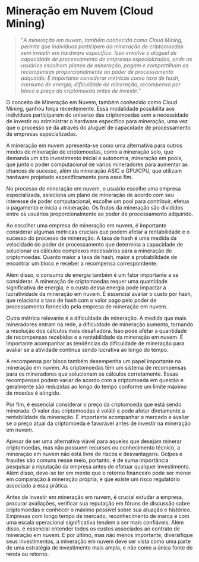 # Mineração em Nuvem (Cloud Mining)

>"*A mineração em nuvem, também conhecida como Cloud Mining, permite que indivíduos participem da mineração de criptomoedas sem investir em hardware específico. Isso envolve o aluguel de capacidade de processamento de empresas especializadas, onde os usuários escolhem planos de mineração, pagam e compartilham as recompensas proporcionalmente ao poder de processamento adquirido. É importante considerar métricas como taxa de hash, consumo de energia, dificuldade de mineração, recompensa por bloco e preço da criptomoeda antes de investir.*"

O conceito de Mineração em Nuvem, também conhecido como Cloud Mining, ganhou força recentemente. Essa modalidade possibilita aos indivíduos participarem do universo das criptomoedas sem a necessidade de investir ou administrar o hardware especifico para mineração, uma vez que o processo se dá através do aluguel de capacidade de processamento de empresas especializadas.

A mineração em nuvem apresenta-se como uma alternativa para outros modos de mineração de criptomoedas, como a mineração solo, que demanda um alto investimento inicial e autonomia, mineração em pools, que junta o poder computacional de vários mineradores para aumentar as chances de sucesso, além da mineração ASIC e GPU/CPU, que utilizam hardware projetado especificamente para esse fim.

No processo de mineração em nuvem, o usuário escolhe uma empresa especializada, seleciona um plano de mineração de acordo com seu interesse de poder computacional, escolhe um pool para contribuir, efetua o pagamento e inicia a mineração. Os frutos da mineração são divididos entre os usuários proporcionalmente ao poder de processamento adquirido.

Ao escolher uma empresa de mineração em nuvem, é importante considerar algumas métricas cruciais que podem afetar a rentabilidade e o sucesso do processo de mineração. A taxa de hash é uma medida da velocidade do poder de processamento que determina a capacidade de solucionar os cálculos complexos necessários para a mineração de criptomoedas. Quanto maior a taxa de hash, maior a probabilidade de encontrar um bloco e receber a recompensa correspondente.

Além disso, o consumo de energia também é um fator importante a se considerar. A mineração de criptomoedas requer uma quantidade significativa de energia, e o custo dessa energia pode impactar a lucratividade da mineração em nuvem. É essencial avaliar o custo por hash, que relaciona a taxa de hash com o valor pago pelo poder de processamento fornecido pela empresa de mineração em nuvem.

Outra métrica relevante é a dificuldade de mineração. À medida que mais mineradores entram na rede, a dificuldade de mineração aumenta, tornando a resolução dos cálculos mais desafiadora. Isso pode afetar a quantidade de recompensas recebidas e a rentabilidade da mineração em nuvem. É importante acompanhar as tendências da dificuldade de mineração para avaliar se a atividade continua sendo lucrativa ao longo do tempo.

A recompensa por bloco também desempenha um papel importante na mineração em nuvem. As criptomoedas têm um sistema de recompensas para os mineradores que solucionam os cálculos corretamente. Essas recompensas podem variar de acordo com a criptomoeda em questão e geralmente são reduzidas ao longo do tempo conforme um limite máximo de moedas é atingido.

Por fim, é essencial considerar o preço da criptomoeda que está sendo minerada. O valor das criptomoedas é volátil e pode afetar diretamente a rentabilidade da mineração. É importante acompanhar o mercado e avaliar se o preço atual da criptomoeda é favorável antes de investir na mineração em nuvem.

Apesar de ser uma alternativa viável para aqueles que desejam minerar criptomoedas, mas não possuem recursos ou conhecimento técnico, a mineração em nuvem não está livre de riscos e desvantagens. Golpes e fraudes são comuns nesse meio, portanto, é de suma importância pesquisar a reputação da empresa antes de efetuar qualquer investimento. Além disso, deve-se ter em mente que o retorno financeiro pode ser menor em comparação à mineração própria, e que existe um risco regulatório associado a essa prática.

Antes de investir em mineração em nuvem, é crucial estudar a empresa, procurar avaliações, verificar sua reputação em fóruns de discussão sobre criptomoedas e conhecer o máximo possível sobre sua atuação e histórico. Empresas com longo tempo de mercado, reconhecimento de marca e com uma escala operacional significativa tendem a ser mais confiáveis. Além disso, é essencial entender todos os custos associados ao contrato de mineração em nuvem. E por último, mas não menos importante, diversifique seus investimentos, a mineração em nuvem deve ser vista como uma parte de uma estratégia de investimento mais ampla, e não como a única fonte de renda ou retorno.
